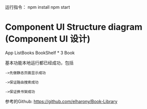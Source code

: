 运行指令：
npm install
npm start

# Component UI Structure diagram (Component UI 设计)
App
    ListBooks
        BookShelf * 3
            Book

基本功能本地运行都已经成功，包括

    ->先做静态页面显示成功

    ->保证路由搜索成功

    ->保证换书架成功


参考的Github: https://github.com/elharony/Book-Library